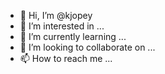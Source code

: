 - 👋 Hi, I’m @kjopey
- 👀 I’m interested in ...
- 🌱 I’m currently learning ...
- 💞️ I’m looking to collaborate on ...
- 📫 How to reach me ...

<!---
kjopey/kjopey is a ✨ special ✨ repository because its `README.md` (this file) appears on your GitHub profile.
You can click the Preview link to take a look at your changes.
--->
